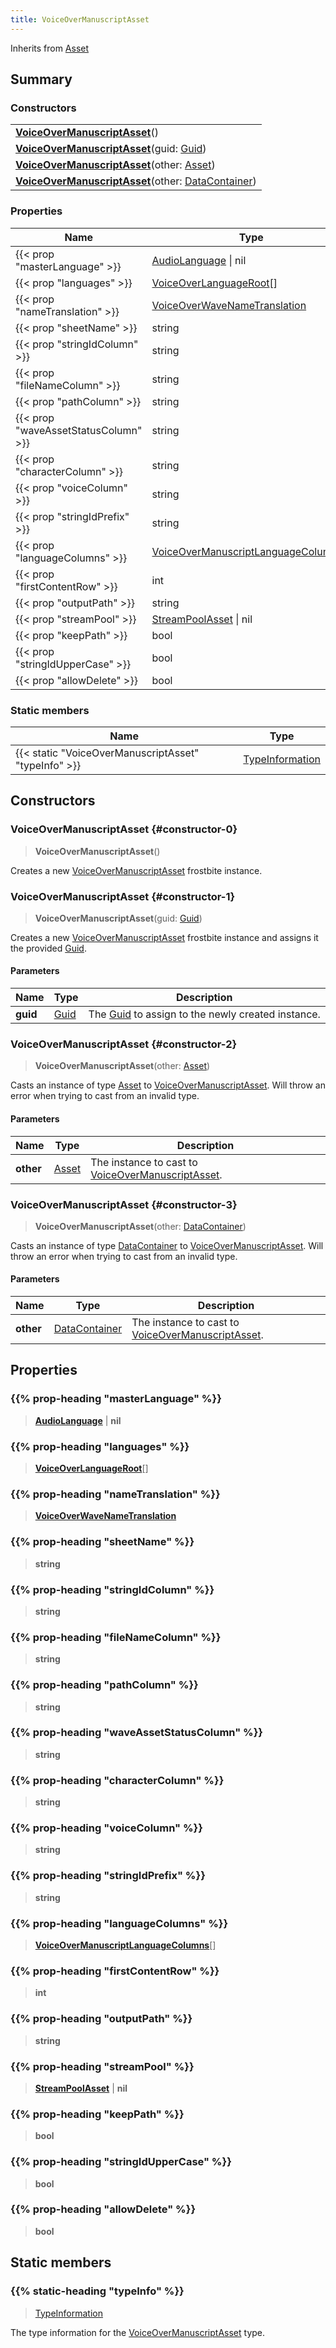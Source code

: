 ```yaml
---
title: VoiceOverManuscriptAsset
---
```


Inherits from 
[Asset](/vext/ref/fb/asset)

## Summary
### Constructors
| |
| ----------- |
| **[VoiceOverManuscriptAsset](#constructor-0)**() |
| **[VoiceOverManuscriptAsset](#constructor-1)**(guid: [Guid](/vext/ref/shared/class/guid)) |
| **[VoiceOverManuscriptAsset](#constructor-2)**(other: [Asset](/vext/ref/fb/asset)) |
| **[VoiceOverManuscriptAsset](#constructor-3)**(other: [DataContainer](/vext/ref/shared/class/datacontainer)) |

### Properties
| Name | Type |
| ---- | ---- |
| {{< prop "masterLanguage" >}} | [AudioLanguage](/vext/ref/fb/audiolanguage) \| nil |
| {{< prop "languages" >}} | [VoiceOverLanguageRoot](/vext/ref/fb/voiceoverlanguageroot)[] |
| {{< prop "nameTranslation" >}} | [VoiceOverWaveNameTranslation](/vext/ref/fb/voiceoverwavenametranslation) |
| {{< prop "sheetName" >}} | string |
| {{< prop "stringIdColumn" >}} | string |
| {{< prop "fileNameColumn" >}} | string |
| {{< prop "pathColumn" >}} | string |
| {{< prop "waveAssetStatusColumn" >}} | string |
| {{< prop "characterColumn" >}} | string |
| {{< prop "voiceColumn" >}} | string |
| {{< prop "stringIdPrefix" >}} | string |
| {{< prop "languageColumns" >}} | [VoiceOverManuscriptLanguageColumns](/vext/ref/fb/voiceovermanuscriptlanguagecolumns)[] |
| {{< prop "firstContentRow" >}} | int |
| {{< prop "outputPath" >}} | string |
| {{< prop "streamPool" >}} | [StreamPoolAsset](/vext/ref/fb/streampoolasset) \| nil |
| {{< prop "keepPath" >}} | bool |
| {{< prop "stringIdUpperCase" >}} | bool |
| {{< prop "allowDelete" >}} | bool |

### Static members
| Name | Type |
| ---- | ---- |
| {{< static "VoiceOverManuscriptAsset" "typeInfo" >}} | [TypeInformation](/vext/ref/shared/class/typeinformation) |

## Constructors
### VoiceOverManuscriptAsset {#constructor-0}
> **VoiceOverManuscriptAsset**()

Creates a new [VoiceOverManuscriptAsset](/vext/ref/fb/voiceovermanuscriptasset) frostbite instance.

### VoiceOverManuscriptAsset {#constructor-1}
> **VoiceOverManuscriptAsset**(guid: [Guid](/vext/ref/shared/class/guid))

Creates a new [VoiceOverManuscriptAsset](/vext/ref/fb/voiceovermanuscriptasset) frostbite instance and assigns it the provided [Guid](/vext/ref/shared/class/guid).

#### Parameters
| Name | Type | Description |
| ---- | ---- | ----------- |
| **guid** | [Guid](/vext/ref/shared/class/guid) | The [Guid](/vext/ref/shared/class/guid) to assign to the newly created instance. |

### VoiceOverManuscriptAsset {#constructor-2}
> **VoiceOverManuscriptAsset**(other: [Asset](/vext/ref/fb/asset))

Casts an instance of type [Asset](/vext/ref/fb/asset) to [VoiceOverManuscriptAsset](/vext/ref/fb/voiceovermanuscriptasset). Will throw an error when trying to cast from an invalid type.

#### Parameters
| Name | Type | Description |
| ---- | ---- | ----------- |
| **other** | [Asset](/vext/ref/fb/asset) | The instance to cast to [VoiceOverManuscriptAsset](/vext/ref/fb/voiceovermanuscriptasset). |

### VoiceOverManuscriptAsset {#constructor-3}
> **VoiceOverManuscriptAsset**(other: [DataContainer](/vext/ref/shared/class/datacontainer))

Casts an instance of type [DataContainer](/vext/ref/shared/class/datacontainer) to [VoiceOverManuscriptAsset](/vext/ref/fb/voiceovermanuscriptasset). Will throw an error when trying to cast from an invalid type.

#### Parameters
| Name | Type | Description |
| ---- | ---- | ----------- |
| **other** | [DataContainer](/vext/ref/shared/class/datacontainer) | The instance to cast to [VoiceOverManuscriptAsset](/vext/ref/fb/voiceovermanuscriptasset). |

## Properties
### {{% prop-heading "masterLanguage" %}}
> **[AudioLanguage](/vext/ref/fb/audiolanguage)** | **nil**

### {{% prop-heading "languages" %}}
> **[VoiceOverLanguageRoot](/vext/ref/fb/voiceoverlanguageroot)**[]

### {{% prop-heading "nameTranslation" %}}
> **[VoiceOverWaveNameTranslation](/vext/ref/fb/voiceoverwavenametranslation)**

### {{% prop-heading "sheetName" %}}
> **string**

### {{% prop-heading "stringIdColumn" %}}
> **string**

### {{% prop-heading "fileNameColumn" %}}
> **string**

### {{% prop-heading "pathColumn" %}}
> **string**

### {{% prop-heading "waveAssetStatusColumn" %}}
> **string**

### {{% prop-heading "characterColumn" %}}
> **string**

### {{% prop-heading "voiceColumn" %}}
> **string**

### {{% prop-heading "stringIdPrefix" %}}
> **string**

### {{% prop-heading "languageColumns" %}}
> **[VoiceOverManuscriptLanguageColumns](/vext/ref/fb/voiceovermanuscriptlanguagecolumns)**[]

### {{% prop-heading "firstContentRow" %}}
> **int**

### {{% prop-heading "outputPath" %}}
> **string**

### {{% prop-heading "streamPool" %}}
> **[StreamPoolAsset](/vext/ref/fb/streampoolasset)** | **nil**

### {{% prop-heading "keepPath" %}}
> **bool**

### {{% prop-heading "stringIdUpperCase" %}}
> **bool**

### {{% prop-heading "allowDelete" %}}
> **bool**

## Static members
### {{% static-heading "typeInfo" %}}
> [TypeInformation](/vext/ref/shared/class/typeinformation)

The type information for the [VoiceOverManuscriptAsset](/vext/ref/fb/voiceovermanuscriptasset) type.

